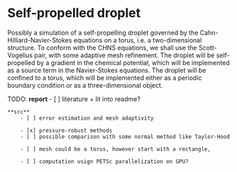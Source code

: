 
# Self-propelled droplet

Possibly a simulation of a self-propelling droplet governed by the Cahn-Hilliard-Navier-Stokes equations on a torus, i.e. a two-dimensional structure. To conform with the CHNS equations, we shall use the Scott-Vogelius pair, with some adaptive mesh refinement. The droplet will be self-propelled by a gradient in the chemical potential, which will be implemented as a source term in the Navier-Stokes equations. The droplet will be confined to a torus, which will be implemented either as a periodic boundary condition or as a three-dimensional object.


TODO:
    **report**
        - [ ] literature + lit into readme?


    **src**
        - [ ] error estimation and mesh adaptivity

        - [x] pressure-robust methods
        - [ ] possible comparison with some normal method like Taylor-Hood

        - [ ] mesh could be a torus, however start with a rectangle,

        - [ ] computation usign PETSc parallelization on GPU?